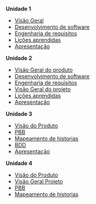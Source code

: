 <!---
**Projeto**

  - [Sptrints](docs/sprints.md)
-->

**Unidade 1**

- [Visão Geral](docs/Unidade_1/visaoGeral.md)
- [Desenvolvimento de software](docs/Unidade_1/devDeSoftware.md)
- [Engenharia de requisitos](docs/Unidade_1/engDeRequisitos.md)
- [Lições aprendidas](docs/Unidade_1/licoesAprendidas.md)
- [Apresentação](docs/Unidade_1/apresentacao.md)

**Unidade 2**

- [Visão Geral do produto](docs/Unidade_2/visaoGeral.md)
- [Desenvolvimento de software](docs/Unidade_2/devDeSoftware.md)
- [Engenharia de requisitos](docs/Unidade_2/engDeRequisitos.md)
- [Visão Geral do projeto](docs/Unidade_2/visaoGeralProjeto.md)
- [Lições aprendidas](docs/Unidade_2/licoesAprendidasUnidade2.md)
- [Apresentação](docs/Unidade_2/apresentacao.md)

**Unidade 3**

- [Visão do Produto](docs/Unidade_3/visaoGeralProduto.md)
- [PBB](docs/Unidade_3/pbb.md)
- [Mapeamento de historias](docs/Unidade_3/mapeamentodehistorias.md)
- [BDD](docs/Unidade_3/bdd.md)
- [Apresentação](docs/Unidade_3/apresentacao.md)

**Unidade 4**

- [Visão do Produto](docs/Unidade_4/visaoGeralProduto.md)
- [Visão Geral Projeto](docs/Unidade_4/visaoGeralProjeto.md)
- [PBB](docs/Unidade_4/pbb.md)
- [Mapeamento de historias](docs/Unidade_4/mapeamentodehistorias.md)